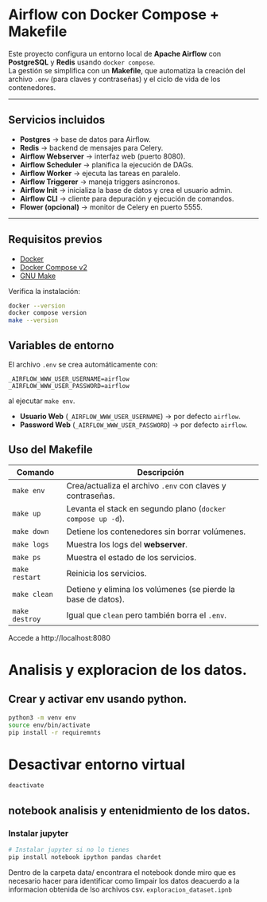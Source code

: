 
# Airflow con Docker Compose + Makefile

Este proyecto configura un entorno local de **Apache Airflow** con **PostgreSQL** y **Redis** usando `docker compose`.  
La gestión se simplifica con un **Makefile**, que automatiza la creación del archivo `.env` (para claves y contraseñas) y el ciclo de vida de los contenedores.

---

##  Servicios incluidos

- **Postgres** → base de datos para Airflow.  
- **Redis** → backend de mensajes para Celery.  
- **Airflow Webserver** → interfaz web (puerto 8080).  
- **Airflow Scheduler** → planifica la ejecución de DAGs.  
- **Airflow Worker** → ejecuta las tareas en paralelo.  
- **Airflow Triggerer** → maneja triggers asíncronos.  
- **Airflow Init** → inicializa la base de datos y crea el usuario admin.  
- **Airflow CLI** → cliente para depuración y ejecución de comandos.  
- **Flower (opcional)** → monitor de Celery en puerto 5555.

---

##  Requisitos previos

- [Docker](https://docs.docker.com/get-docker/)  
- [Docker Compose v2](https://docs.docker.com/compose/install/)  
- [GNU Make](https://www.gnu.org/software/make/)

Verifica la instalación:

```bash
docker --version
docker compose version
make --version
```

## Variables de entorno

El archivo `.env` se crea automáticamente con:

```dotenv
_AIRFLOW_WWW_USER_USERNAME=airflow
_AIRFLOW_WWW_USER_PASSWORD=airflow
```

 al ejecutar `make env`.  
- **Usuario Web** (`_AIRFLOW_WWW_USER_USERNAME`) → por defecto `airflow`.  
- **Password Web** (`_AIRFLOW_WWW_USER_PASSWORD`) → por defecto `airflow`.  

## Uso del Makefile

| Comando       | Descripción |
|---------------|-------------|
| `make env`    | Crea/actualiza el archivo `.env` con claves y contraseñas. |
| `make up`     | Levanta el stack en segundo plano (`docker compose up -d`). |
| `make down`   | Detiene los contenedores sin borrar volúmenes. |
| `make logs`   | Muestra los logs del **webserver**. |
| `make ps`     | Muestra el estado de los servicios. |
| `make restart`| Reinicia los servicios. |
| `make clean`  | Detiene y elimina los volúmenes (se pierde la base de datos). |
| `make destroy`| Igual que `clean` pero también borra el `.env`. |

Accede a  http://localhost:8080 


# Analisis y exploracion de los datos.
## Crear y activar env usando python.
```bash
python3 -m venv env
source env/bin/activate
pip install -r requiremnts
```
# Desactivar entorno virtual 
```bash
deactivate
```
## notebook analisis y entenidmiento de los datos.
### Instalar jupyter 
```bash
# Instalar jupyter si no lo tienes
pip install notebook ipython pandas chardet
```
Dentro de la carpeta data/ encontrara el notebook donde miro que es necesario hacer para identificar como limpair los datos deacuerdo a la informacion obtenida de lso archivos csv.
```exploracion_dataset.ipnb```


